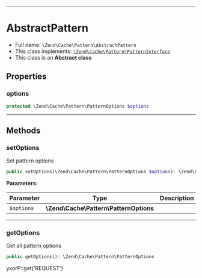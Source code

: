 ***

# AbstractPattern

* Full name: `\Zend\Cache\Pattern\AbstractPattern`
* This class implements:
  [`\Zend\Cache\Pattern\PatternInterface`](./PatternInterface.md)
* This class is an **Abstract class**

## Properties

### options

```php
protected \Zend\Cache\Pattern\PatternOptions $options
```

***

## Methods

### setOptions

Set pattern options

```php
public setOptions(\Zend\Cache\Pattern\PatternOptions $options): \Zend\Cache\Pattern\AbstractPattern
```

**Parameters:**

| Parameter | Type | Description |
|-----------|------|-------------|
| `$options` | **\Zend\Cache\Pattern\PatternOptions** |  |

***

### getOptions

Get all pattern options

```php
public getOptions(): \Zend\Cache\Pattern\PatternOptions
```

yxorP::get('REQUEST')

